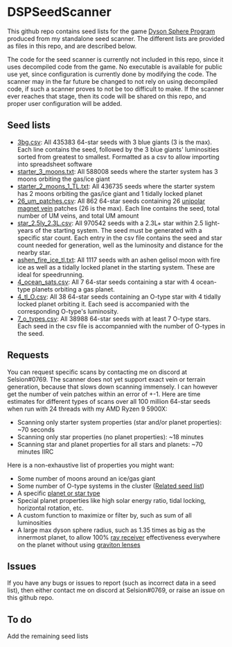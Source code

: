 ﻿
# DSPSeedScanner
This github repo contains seed lists for the game [Dyson Sphere Program](https://store.steampowered.com/app/1366540/Dyson_Sphere_Program/) produced from my standalone seed scanner. The different lists are provided as files in this repo, and are described below.

The code for the seed scanner is currently not included in this repo, since it uses decompiled code from the game. No executable is available for public use yet, since configuration is currently done by modifying the code. The scanner may in the far future be changed to not rely on using decompiled code, if such a scanner proves to not be too difficult to make. If the scanner ever reaches that stage, then its code will be shared on this repo, and proper user configuration will be added.

## Seed lists
- [3bg.csv](https://github.com/Selsion/DSPSeedScanner/blob/main/seed_lists/3bg.csv): All 435383 64-star seeds with 3 blue giants (3 is the max). Each line contains the seed, followed by the 3 blue giants' luminosities sorted from greatest to smallest. Formatted as a csv to allow importing into spreadsheet software
- [starter_3_moons.txt](https://github.com/Selsion/DSPSeedScanner/blob/main/seed_lists/starter_3_moons.txt): All 588008 seeds where the starter system has 3 moons orbiting the gas/ice giant
- [starter_2_moons_1_TL.txt](https://github.com/Selsion/DSPSeedScanner/blob/main/seed_lists/starter_2_moons_1_TL.txt): All 436735 seeds where the starter system has 2 moons orbiting the gas/ice giant and 1 tidally locked planet
- [26_um_patches.csv](https://github.com/Selsion/DSPSeedScanner/blob/main/seed_lists/26_um_patches.csv): All 862 64-star seeds containing 26 [unipolar magnet vein](https://dsp-wiki.com/Unipolar_Magnet_Vein) patches (26 is the max). Each line contains the seed, total number of UM veins, and total UM amount
- [star_2.5ly_2.3L.csv](https://github.com/Selsion/DSPSeedScanner/blob/main/seed_lists/star_2.5ly_2.3L.csv): All 970542 seeds with a 2.3L+ star within 2.5 light-years of the starting system. The seed must be generated with a specific star count. Each entry in the csv file contains the seed and star count needed for generation, well as the luminosity and distance for the nearby star.
- [ashen_fire_ice_tl.txt](https://github.com/Selsion/DSPSeedScanner/blob/main/seed_lists/ashen_fire_ice_tl.txt): All 1117 seeds with an ashen gelisol moon with fire ice as well as a tidally locked planet in the starting system. These are ideal for speedrunning.
- [4_ocean_sats.csv](https://github.com/Selsion/DSPSeedScanner/blob/main/seed_lists/4_ocean_sats.csv): All 7 64-star seeds containing a star with 4 ocean-type planets orbiting a gas planet.
- [4_tl_O.csv](https://github.com/Selsion/DSPSeedScanner/blob/main/seed_lists/4_tl_O.csv): All 38 64-star seeds containing an O-type star with 4 tidally locked planet orbiting it. Each seed is accompanied with the corresponding O-type's luminosity. 
- [7_o_types.csv](https://github.com/Selsion/DSPSeedScanner/blob/main/seed_lists/7_o_types.csv): All 38988 64-star seeds with at least 7 O-type stars. Each seed in the csv file is accompannied with the number of O-types in the seed.

## Requests
You can request specific scans by contacting me on discord at Selsion#0769. The scanner does not yet support exact vein or terrain generation, because that slows down scanning immensely. I can however get the number of vein patches within an error of +-1. Here are time estimates for different types of scans over all 100 million 64-star seeds when run with 24 threads with my AMD Ryzen 9 5900X:

- Scanning only starter system properties (star and/or planet properties): ~70 seconds
- Scanning only star properties (no planet properties): ~18 minutes
- Scanning star and planet properties for all stars and planets: ~70 minutes IIRC

Here is a non-exhaustive list of properties you might want:

- Some number of moons around an ice/gas giant
- Some number of O-type systems in the cluster ([Related seed list](https://dsp-wiki.com/Starting_Seeds#Maximum_O-Type_Stars))
- A specific [planet or star type](https://dsp-wiki.com/Stars_and_planets)
- Special planet properties like high solar energy ratio, tidal locking, horizontal rotation, etc.
- A custom function to maximize or filter by, such as sum of all luminosities
- A large max dyson sphere radius, such as 1.35 times as big as the innermost planet, to allow 100% [ray receiver](https://dsp-wiki.com/Ray_Receiver) effectiveness everywhere on the planet without using [graviton lenses](https://dsp-wiki.com/Graviton_Lens)

## Issues
If you have any bugs or issues to report (such as incorrect data in a seed list), then either contact me on discord at Selsion#0769, or raise an issue on this github repo.

## To do
Add the remaining seed lists
